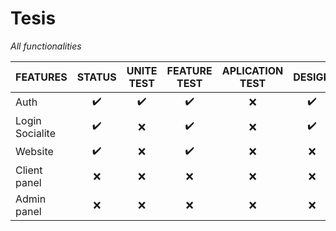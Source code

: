 # Tesis

*All functionalities*

| FEATURES | STATUS | UNITE TEST | FEATURE TEST | APLICATION TEST | DESIGN |
| :--- | :---: | :---: | :---: | :---: | :---: |
| Auth | :heavy_check_mark: | :heavy_check_mark: | :heavy_check_mark: | :x: | :heavy_check_mark: |
| Login Socialite | :heavy_check_mark: | :x: | :heavy_check_mark: | :x: | :heavy_check_mark: |
| Website | :heavy_check_mark: | :x: | :heavy_check_mark: | :x: | :x: |
| Client panel | :x: | :x: | :x: | :x: | :x: |
| Admin panel | :x: | :x: | :x: | :x: | :x: |